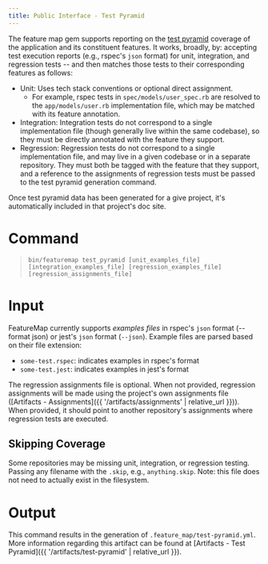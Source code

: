 ```yaml
---
title: Public Interface - Test Pyramid
---
```


The feature map gem supports reporting on the [test pyramid](https://martinfowler.com/bliki/TestPyramid.html) coverage of the application and its constituent features.  It works, broadly, by:  accepting test execution reports (e.g., rspec's `json` format) for unit, integration, and regression tests -- and then matches those tests to their corresponding features as follows:
  - Unit:  Uses tech stack conventions or optional direct assignment.
    - For example, rspec tests in `spec/models/user_spec.rb` are resolved to the `app/models/user.rb` implementation file, which may be matched with its feature annotation.
  - Integration:  Integration tests do not correspond to a single implementation file (though generally live within the same codebase), so they must be directly annotated with the feature they support.
  - Regression:  Regression tests do not correspond to a single implementation file, and may live in a given codebase or in a separate repository.  They must both be tagged with the feature that they support, and a reference to the assignments of regression tests must be passed to the test pyramid generation command.

Once test pyramid data has been generated for a give project, it's automatically included in that project's doc site.

# Command

> `bin/featuremap test_pyramid [unit_examples_file] [integration_examples_file] [regression_examples_file] [regression_assignments_file]`

# Input

FeatureMap currently supports _examples files_ in rspec's `json` format (--format json) or jest's `json` format (`--json`).  Example files are parsed based on their file extension:

  - `some-test.rspec`:  indicates examples in rspec's format
  - `some-test.jest`:  indicates examples in jest's format

The regression assignments file is optional.  When not provided, regression assignments will be made using the project's own assignments file ([Artifacts - Assignments]({{ '/artifacts/assignments' | relative_url }})).  When provided, it should point to another repository's assignments where regression tests are executed.

## Skipping Coverage

Some repositories may be missing unit, integration, or regression testing.  Passing any filename with the `.skip`, e.g., `anything.skip`.  Note:  this file does not need to actually exist in the filesystem.

# Output

This command results in the generation of `.feature_map/test-pyramid.yml`.  More information regarding this artifact can be found at [Artifacts - Test Pyramid]({{ '/artifacts/test-pyramid' | relative_url }}).

